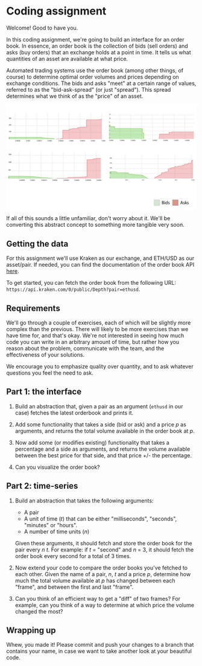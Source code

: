 # Coding assignment

Welcome! Good to have you.

In this coding assignment, we're going to build an interface for an order book. In essence, an order book
is the collection of bids (sell orders) and asks (buy orders) that an exchange holds at a point in time.
It tells us what quantities of an asset are available at what price.

Automated trading systems use the order book (among other things, of course) to determine optimal order volumes and prices
depending on exchange conditions. The bids and asks "meet" at a certain range of values, referred to as the "bid-ask-spread" (or just "spread"). This spread determines what we think of as the "price" of an asset.

![img](static/order_book.png)

If all of this sounds a little unfamiliar, don't worry about it. We'll be converting this abstract concept to something more tangible very soon.

## Getting the data

For this assignment we'll use Kraken as our exchange, and ETH/USD as our asset/pair. If needed, you can find the documentation of the order book API [here](https://docs.kraken.com/rest/#operation/getOrderBook).

To get started, you can fetch the order book from the following URL: `https://api.kraken.com/0/public/Depth?pair=ethusd`.

## Requirements

We'll go through a couple of exercises, each of which will be slightly more complex than the previous. There will likely to be more exercises than we have time for, and that's okay. We're not interested in seeing how much code you can write in an arbitrary amount of time, but rather how you reason about the problem, communicate with the team, and the effectiveness of your solutions.

We encourage you to emphasize quality over quantity, and to ask whatever questions you feel the need to ask.

## Part 1: the interface

1. Build an abstraction that, given a pair as an argument (`ethusd` in our case) fetches the latest orderbook and prints it.

2. Add some functionality that takes a side (bid or ask) and a price _p_ as arguments, and returns the total volume available in the order book at _p_.

3. Now add some (or modifies existing) functionality that takes a percentage and a side as arguments, and returns the volume available between the best price for that side, and that price +/- the percentage.

4. Can you visualize the order book?

## Part 2: time-series

1. Build an abstraction that takes the following arguments:
   - A pair
   - A unit of time (_t_) that can be either "milliseconds", "seconds", "minutes" or "hours".
   - A number of time units (_n_)

    Given these arguments, it should fetch and store the order book for the pair every _n_ _t_. For example: if _t_ = "second" and _n_ = 3, it should fetch the order book every second for a total of 3 times.

2. Now extend your code to compare the order books you've fetched to each other. Given the name of a pair, _n_, _t_ and a price _p_, determine how much the total volume available at _p_ has changed between each "frame", and between the first and last "frame".

3. Can you think of an efficient way to get a "diff" of two frames? For example, can you think of a way to determine at which price the volume changed the most?

## Wrapping up

Whew, you made it! Please commit and push your changes to a branch that contains your name, in case we want to take another look at your beautiful code.